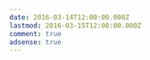 ```yaml
---
date: 2016-03-14T12:00:00.000Z
lastmod: 2016-03-15T12:00:00.000Z
comment: true
adsense: true
---
```



